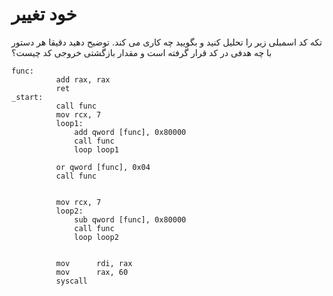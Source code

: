 # خود تغییر

تکه کد اسمبلی زیر را تحلیل کنید و بگویید چه کاری می کند. توضیح دهید دقیقا هر دستور با چه هدفی در کد قرار گرفته است و مقدار بازگشتی خروجی کد چیست؟

```
func:
          add rax, rax
          ret     
_start:  
          call func
          mov rcx, 7
          loop1:
              add qword [func], 0x80000
              call func
              loop loop1
          
          or qword [func], 0x04
          call func


          mov rcx, 7
          loop2:
              sub qword [func], 0x80000
              call func
              loop loop2           


          mov      rdi, rax
          mov      rax, 60                 
          syscall 
```
